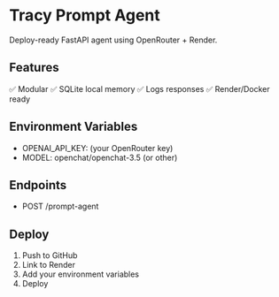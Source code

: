 # Tracy Prompt Agent

Deploy-ready FastAPI agent using OpenRouter + Render.

## Features
✅ Modular
✅ SQLite local memory
✅ Logs responses
✅ Render/Docker ready

## Environment Variables
- OPENAI_API_KEY: (your OpenRouter key)
- MODEL: openchat/openchat-3.5 (or other)

## Endpoints
- POST /prompt-agent

## Deploy
1. Push to GitHub
2. Link to Render
3. Add your environment variables
4. Deploy
